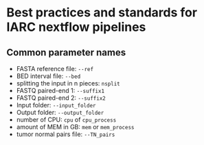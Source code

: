 # Best practices and standards for IARC nextflow pipelines

## Common parameter names

- FASTA reference file: `--ref`
- BED interval file: `--bed`
- splitting the input in n pieces: `nsplit`
- FASTQ paired-end 1: `--suffix1`
- FASTQ paired-end 2: `--suffix2`
- Input folder: `--input_folder`
- Output folder: `--output_folder`
- number of CPU: `cpu` of `cpu_process`
- amount of MEM in GB: `mem` or `mem_process`
- tumor normal pairs file: `--TN_pairs`

